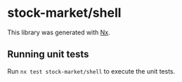 # stock-market/shell

This library was generated with [Nx](https://nx.dev).

## Running unit tests

Run `nx test stock-market/shell` to execute the unit tests.
